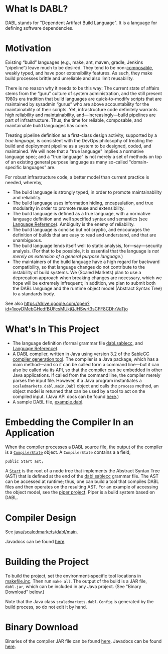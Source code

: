 # What Is DABL?

DABL stands for "Dependent Artifact Build Language". It is a language for defining
software dependencies.

# Motivation

Existing “build” languages (e.g., make, ant, maven, gradle, Jenkins “pipeline”)
leave much to be desired. They tend to be non-[composable](https://en.wikipedia.org/wiki/Composability),
weakly typed, and have poor extensibility features. As such, they make build processes
brittle and unreliable and also limit reusability.

There is no reason why it needs to be this way: The current state of affairs stems from
the “guru” culture of system administration, and the still present 1980s era tradition
that build languages are quick-to-modify scripts that are maintained by sysadmin
“gurus” who are above accountability for the maintainability of their scripts.
Yet, infrastructure code definitely warrants high reliability and maintainability,
and—increasingly—build pipelines are part of infrastructure. Thus, the time for
reliable, composable, and maintainable build languages has come.

Treating pipeline definition as a first-class design activity, supported by a
*true language*, is consistent with the DevOps philosophy of treating the build
and deployment pipeline as a system to be designed, coded, and maintained. We
will note that a "true language" implies a normative language spec; and a "true
language" is not merely a set of methods on top of an existing general
purpose language as many so-called "domain-specific languages" are.

For robust infrastructure code, a better model than current practice is needed, whereby,

* The build language is strongly typed, in order to promote maintainability and reliability.
* The build language uses information hiding, encapsulation, and true modularity in order to promote reuse and extensibility.
* The build language is defined as a true language, with a normative language definition and
	well specified syntax and semantics (see [Language Reference](langref)).
	Ambiguity is the enemy of reliability.
* The build language is concise but not cryptic, and encourages the definition of
	builds that are easy to read and understand, and that are unambiguous.
* The build language lends itself well to static analysis, for—say—security analysis.
	(For that to be possible, it is essential that the language is *not merely an
	extension of a general purpose language*.)
* The maintainers of the build language have a high regard for backward
	compatibility, so that language changes do not contribute to the instability
	of build systems. We (Scaled Markets) plan to use a deprecation approach when
	breaking changes are necessary, which we hope will be extremely infrequent; in
	addition, we plan to submit both the DABL language and the runtime object model
	(Abstract Syntax Tree) to a standards body.

See also https://drive.google.com/open?id=1xoyDMebGHedfBUFcsMUkjQJHSwrt3sCFF8CDhrVaTjo

# What's In This Project

* The language definition (formal grammar file [dabl.sablecc](dabl.sablecc), and
[Language Reference](langref/README.md)).
* A DABL compiler, written in Java using version 3.2 of the
	[SableCC compiler generation tool](http://www.sablecc.org/).
	The compiler is a Java package, which has a main method—and so it
	can be called form a command line—but it can also
	be called via its API, so that the compiler can be embedded in other
	Java applications. If called from the command line, the compiler merely
	parses the input file. However, if a Java program instantiates a
	`scaledmarkets.dabl.main.Dabl` object and calls the `process` method, an object
	model is returned that can be used by a tool to act on the compiled input.
	(Java API docs can be found [here](https://scaledmarkets.github.io/dabl/).)
* A sample DABL file, [example.dabl](example.dabl).

# Embedding the Compiler In an Application

When the compiler processes a DABL source file, the output of the compiler is a
[`CompilerState`](https://scaledmarkets.github.io/dabl/scaledmarkets/dabl/main/CompilerState.html)
object. A `CompilerState` contains a a field,
```
public Start ast;
```
A [`Start`](https://scaledmarkets.github.io/dabl/scaledmarkets/dabl/node/Start.html)
is the root of a node tree that implements the Abstract Syntax Tree (AST)
that is defined at the end of the [dabl.sablecc](dabl.sablecc)
grammar file. The AST
can be accessed at runtime; thus, one can build a tool that compiles DABL
files and then operates on the resulting AST. For an example
of accessing the object model, see the [piper project](https://github.com/Scaled-Markets/piper).
Piper is a build system based on DABL.

# Compiler Design

See [java/scaledmarkets/dabl/main](java/scaledmarkets/dabl/main).

Javadocs can be found [here](https://scaledmarkets.github.io/dabl/).

# Building the Project

To build the project, set the environment-specific tool locations in
[makefile.inc](https://github.com/Scaled-Markets/dabl/blob/master/makefile.inc).
Then run `make all`. The output of the
build is a JAR file, `dabl.jar`, which can be included in any
Java project. (See "Binary Download" below.)

Note that the Java class `scaledmarkets.dabl.Config` is generated by the build
process, so do not edit it by hand.

# Binary Download

Binaries of the compiler JAR file can be found [here](https://github.com/Scaled-Markets/dabl/releases).
Javadocs can be found [here](https://scaledmarkets.github.io/dabl/).

